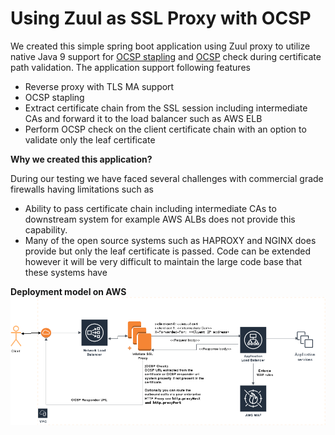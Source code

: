 # Using Zuul as SSL Proxy with OCSP
We created this simple spring boot application using Zuul proxy to utilize native Java 9 support for [OCSP stapling](https://en.wikipedia.org/wiki/OCSP_stapling) and [OCSP](https://en.wikipedia.org/wiki/Online_Certificate_Status_Protocol) check during certificate path validation. The application support following features

 - Reverse proxy with TLS MA support
 - OCSP stapling
 - Extract certificate chain from the SSL session including intermediate CAs and forward it to the load balancer such as AWS ELB
 - Perform OCSP check on the client certificate chain with an option to validate only the leaf certificate
 
 **Why we created this application?** 
 
During our testing we have faced several challenges with commercial grade firewalls having limitations such as 
 
 - Ability to pass certificate chain including intermediate CAs to downstream system for example AWS ALBs does not provide this capability. 
 - Many of the open source systems such as HAPROXY and NGINX does provide but only the leaf certificate is passed. Code can be extended however it will be very difficult to maintain the large code base that these systems have
 
 **Deployment model on AWS**
 ![](SSLProxyArchitecture.png)
